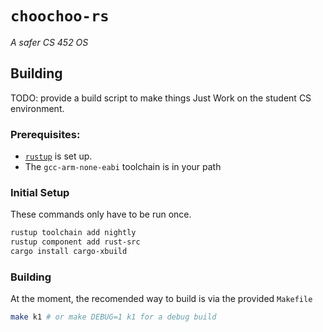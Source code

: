 # `choochoo-rs`

_A safer CS 452 OS_

## Building

TODO: provide a build script to make things Just Work on the student CS environment.

### Prerequisites:

- [`rustup`](https://rustup.rs/) is set up.
- The `gcc-arm-none-eabi` toolchain is in your path

### Initial Setup

These commands only have to be run once.

```bash
rustup toolchain add nightly
rustup component add rust-src
cargo install cargo-xbuild
```

### Building

At the moment, the recomended way to build is via the provided `Makefile`

```bash
make k1 # or make DEBUG=1 k1 for a debug build
```
